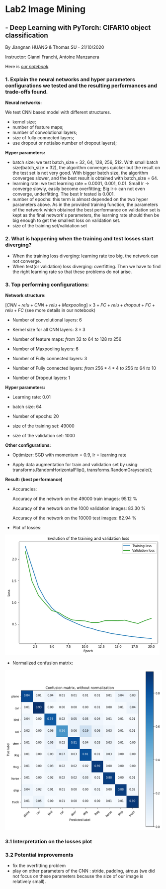 # Lab2 Image Mining

## - Deep Learning with PyTorch: CIFAR10 object classification

By Jiangnan HUANG & Thomas SU - 21/10/2020

Instructor: Gianni Franchi, Antoine Manzanera

Here is [*our notebook*](https://github.com/JiangnanH/ImageMining/blob/master/Lab2/Copy_of_PyTorch_cifar10_tutorial_ROB313_2020.ipynb).

### 1. Explain the neural networks and hyper parameters configurations we tested and the resulting performances and trade-offs found.



**Neural networks:**

We test CNN based model with different structures.

- kernel size;
- number of feature maps;
- number of convolutional layers;
- size of fully connected layers;
- use dropout or not(also number of dropout layers);

**Hyper parameters:**

- batch size: we test batch_size = 32, 64, 128, 256, 512. With small batch size(batch_size = 32), the algorithm converges quicker but the result on the test set is not very good. With bigger batch size, the algorithm converges slower, and the best result is obtained with batch_size = 64.
- learning rate: we test learning rate = 0.0001, 0.001, 0.01. Small lr -> converge slowly, easily become overfitting; Big lr-> can not even converge, underfitting. The best lr tested is 0.001.
- number of epochs: this term is almost depended on the two hyper parameters above. As in the provided training function, the parameters of the network which obtained the best performance on validation set is kept as the final network's parameters, the learning rate should then be big enough to get the smallest loss on validation set.
- size of the training set/validation set

### 2. What is happening when the training and test losses start diverging?
- When the training loss diverging: learning rate too big, the network can not converge.
- When test(or validation) loss diverging: overfitting.
Then we have to find the right learning rate so that these problems do not arise.

### 3. Top performing configurations:

**Network structure:**

$[CNN+relu+CNN+relu+Maxpooling]\times3+FC+relu+dropout+FC+relu+FC$ (see more details in our notebook)

- Number of convolutional layers: $6$

- Kernel size for all CNN layers: $3\times3$

- Number of feature maps: $from \ 32 \ to \ 64 \ to \ 128 \ to \ 256$

- Number of Maxpooling layers: $6$

- Number of Fully connected layers: $3$

- Number of Fully connected layers: $from \ 256*4*4 \ to \ 256 \ to \ 64 \ to \ 10$

- Number of Dropout layers: $1$

**Hyper parameters:**

- Learning rate: 0.01

- batch size: 64

- Number of epochs: 20

- size of the training set: 49000

- size of the validation set: 1000

**Other configurations:**

- Optimizer: SGD with momentum = 0.9, lr = learning rate

- Apply data augmentation for train and validation set by using: transforms.RandomHorizontalFlip(), transforms.RandomGrayscale();

**Result: (best performance)**

- Accuracies:

  Accuracy of the network on the 49000 train images: 95.12 %

  Accuracy of the network on the 1000 validation images: 83.30 %

  Accuracy of the network on the 10000 test images: 82.94 %


- Plot of losses:

![loss](loss.png)

- Normalized confusion matrix:

![Confusion](confusion.png)

### 3.1 Interpretation on the losses plot

### 3.2 Potential improvements

- fix the overfitting problem
- play on other parameters of the CNN : stride, padding, atrous (we did not focus on these parameters because the size of our image is relatively small).
